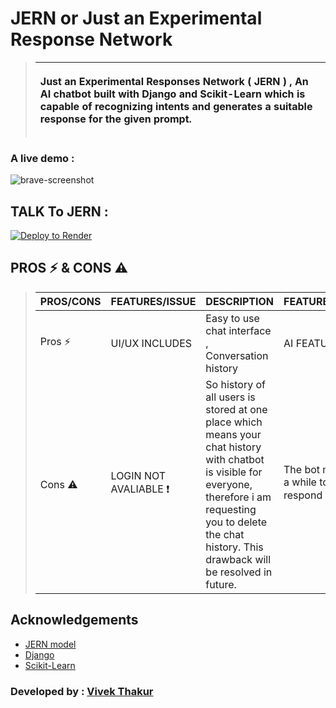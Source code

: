 # JERN or Just an Experimental Response Network

> | <p align='left'>Just an Experimental Responses Network ( JERN ) , An AI chatbot built with Django and Scikit-Learn which is capable of recognizing intents and generates a suitable response for the given prompt. |
> |---------------------------------------- |

### A live demo :

<img src="https://i.ibb.co/qpwdTrg/brave-screenshot.png" alt="brave-screenshot" border="0">





## TALK To JERN : 
[![Deploy to Render](https://render.com/images/deploy-to-render-button.svg)](https://jern.onrender.com)


## PROS ⚡ & CONS ⚠️
> | PROS/CONS |  FEATURES/ISSUE    | DESCRIPTION  | FEATURES/ISSUE | DESCRIPTION  |
> |------------------------------|--------------------|--------------|----------------|--------------|
> | Pros  :zap: |  UI/UX INCLUDES | Easy to use chat interface , Conversation history  |  AI FEATURES |  Recognize user intents and responds |
> | Cons :warning:  |  LOGIN NOT AVALIABLE :exclamation: |  So history of all users is stored at one place which means your chat history with chatbot is visible for everyone, therefore i am requesting you to delete the chat history. This drawback will be resolved in future. |  The bot may take a while to respond :exclamation: |  As it uses a free web server of render , so sometimes bot may takes some time to respond. |
>


## Acknowledgements

- [JERN model](https://github.com/vivek09thakur/JERN)
- [Django](https://www.djangoproject.com/start/)
- [Scikit-Learn](https://scikit-learn.org/stable/)

### Developed by : [Vivek Thakur](https://www.github.com/vivek09thakur/)
